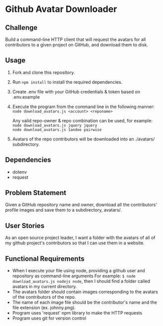 # Github Avatar Downloader

## Challenge
Build a command-line HTTP client that will request the avatars for all contributors to a given project on GitHub, and download them to disk.

## Usage
1. Fork and clone this repository.
2. Run `npm install` to install the required dependencies.
3. Create .env file with your GitHub credentials & token based on .env.example
4. Execute the program from the command line in the following manner:  
   ```node download_avatars.js <account> <reponame>```

   Any valid repo-owner & repo combination can be used, for example:  
   ```node download_avatars.js jquery jquery```  
   ```node download_avatars.js 1andee pairwise```

5. Avatars of the repo contributors will be downloaded into an ./avatars/ subdirectory.

## Dependencies
- dotenv
- request

## Problem Statement
Given a GitHub repository name and owner, download all the contributors' profile images and save them to a subdirectory, avatars/.

## User Stories
As an open source project leader, I want a folder with the avatars of all of my github project's contributors  so that I can use them in a website.

## Functional Requirements
- When I execute your file using node, providing a github user and repository as command-line arguments For example: `$ node download_avatars.js nodejs node`, then I should find a folder called avatars in my current directory.
- The avatars folder should contain images corresponding to the avatars of the contributors of the repo.
- The name of each image file should be the contributor's name and the file extension (ex. johnny.png).
- Program uses 'request' npm library to make the HTTP requests
- Program uses git for version control
